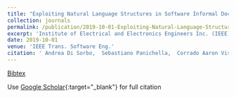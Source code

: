 ```yaml
---
title: "Exploiting Natural Language Structures in Software Informal Documentation"
collection: journals
permalink: /publication/2019-10-01-Exploiting-Natural-Language-Structures-in-Software-Informal-Documentation
excerpt: 'Institute of Electrical and Electronics Engineers Inc. (IEEE), Los Alamitos, CA, USA'
date: 2019-10-01
venue: 'IEEE Trans. Software Eng.'
citation: ' Andrea Di Sorbo,  Sebastiano Panichella,  Corrado Aaron Visaggio,  Massimiliano Di Penta,  Gerardo Canfora,  Harald Gall, &quot;Exploiting Natural Language Structures in Software Informal Documentation.&quot; IEEE Trans. Software Eng., 2019.'
---
```

[Bibtex](https://dblp.org/rec/journals/ese/DasPM20.bib)

Use [Google Scholar](https://scholar.google.com/scholar?q=Exploiting+Natural+Language+Structures+in+Software+Informal+Documentation){:target="_blank"} for full citation